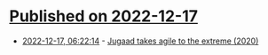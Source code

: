 # [Published on 2022-12-17](index.md)

* [2022-12-17, 06:22:14](https://news.ycombinator.com/item?id=34025360) - [Jugaad takes agile to the extreme (2020)](https://blog.georgovassilis.com/2020/09/13/draft-jugaad-takes-agile-to-the-extreme/)
